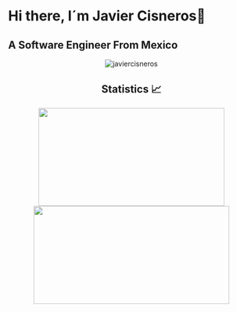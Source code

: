 <h1>Hi there, I´m Javier Cisneros👋</h1>
<h2>A Software Engineer From Mexico</h2>
<div align="center">
  <img align="center" src="https://github-readme-stats-delta-wheat.vercel.app/api/top-langs/?username=javiercisneros&layout=donut-vertical&theme=transparent" alt="javiercisneros" />
</div>
<h2 align="center">Statistics 📈 </h2>
<p align="center">
  <img height="200px" width="380px" src="https://github-readme-stats-delta-wheat.vercel.app/api?username=javiercisneros&show_icons=true&theme=transparent&rank_icon=github" /> 
<img height="200px" width="400px" src="https://github-readme-streak-stats.herokuapp.com/?user=javiercisneros&show_icons=true&theme=transparent" />
<p/>
